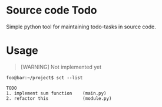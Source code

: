 # Source code Todo

Simple python tool for maintaining todo-tasks in source code. 

# Usage

> [WARNING]
> Not implemented yet

```console
foo@bar:~/project$ sct --list

TODO
1. implement sum function    (main.py)
2. refactor this             (module.py)
```
